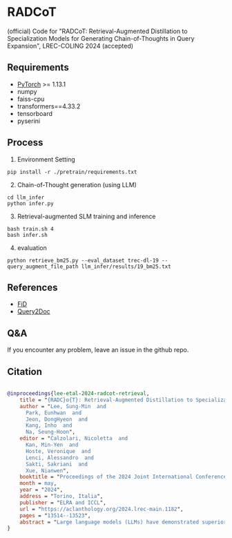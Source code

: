 # RADCoT
(official) Code for "RADCoT: Retrieval-Augmented Distillation to Specialization Models for Generating Chain-of-Thoughts in Query Expansion", LREC-COLING 2024 (accepted)

## Requirements
* [PyTorch](http://pytorch.org/) >= 1.13.1
* numpy
* faiss-cpu
* transformers==4.33.2
* tensorboard
* pyserini

## Process

1. Environment Setting
```console
pip install -r ./pretrain/requirements.txt
```

2. Chain-of-Thought generation (using LLM)
```console
cd llm_infer
python infer.py
```

3. Retrieval-augmented SLM training and inference

```console
bash train.sh 4
bash infer.sh
```

4. evaluation

```console
python retrieve_bm25.py --eval_dataset trec-dl-19 --query_augment_file_path llm_infer/results/19_bm25.txt
```


## References
* [FiD](https://github.com/facebookresearch/FiD)
* [Query2Doc](https://aclanthology.org/2023.emnlp-main.585/)

## Q&A
If you encounter any problem, leave an issue in the github repo.



## Citation
```bibtex

@inproceedings{lee-etal-2024-radcot-retrieval,
    title = "{RADC}o{T}: Retrieval-Augmented Distillation to Specialization Models for Generating Chain-of-Thoughts in Query Expansion",
    author = "Lee, Sung-Min  and
      Park, Eunhwan  and
      Jeon, DongHyeon  and
      Kang, Inho  and
      Na, Seung-Hoon",
    editor = "Calzolari, Nicoletta  and
      Kan, Min-Yen  and
      Hoste, Veronique  and
      Lenci, Alessandro  and
      Sakti, Sakriani  and
      Xue, Nianwen",
    booktitle = "Proceedings of the 2024 Joint International Conference on Computational Linguistics, Language Resources and Evaluation (LREC-COLING 2024)",
    month = may,
    year = "2024",
    address = "Torino, Italia",
    publisher = "ELRA and ICCL",
    url = "https://aclanthology.org/2024.lrec-main.1182",
    pages = "13514--13523",
    abstract = "Large language models (LLMs) have demonstrated superior performance to that of small language models (SLM) in information retrieval for various subtasks including dense retrieval, reranking, query expansion, and pseudo-document generation. However, the parameter sizes of LLMs are extremely large, making it expensive to operate LLMs stably for providing LLM-based retrieval services. Recently, retrieval-augmented language models have been widely employed to significantly reduce the parameter size by retrieving relevant knowledge from large-scale corpora and exploiting the resulting {``}in-context{''} knowledge as additional model input, thereby substantially reducing the burden of internalizing and retaining world knowledge in model parameters. Armed by the retrieval-augmented language models, we present a retrieval-augmented model specialization that distills the capability of LLMs to generate the chain-of-thoughts (CoT) for query expansion {--} that is, injects the LLM{'}s capability to generate CoT into a retrieval-augmented SLM {--} referred to as \textbf{RADCoT}. Experimental results on the MS-MARCO, TREC DL 19, 20 datasets show that RADCoT yields consistent improvements over distillation without retrieval, achieving comparable performance to that of the query expansion method using LLM-based CoTs. Our code is publicly available at \url{https://github.com/ZIZUN/RADCoT}.",
}
```

